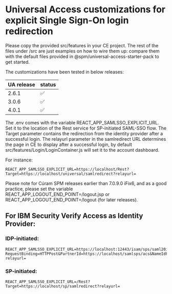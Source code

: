 # Universal Access customizations for explicit Single Sign-On login redirection

Please copy the provided src/features in your CE project. The rest of the files under /src are just examples on how to wire them up: compare them with the default files provided in @spm/universal-access-starter-pack to get started.

The customizations have been tested in below releases:

UA release | status
--- | --- 
2.6.1 | :white_check_mark:
3.0.6 | :white_check_mark:
4.0.1 | :white_check_mark:

The .env comes with the variable REACT_APP_SAMLSSO_EXPLICIT_URL. Set it to the location of the Rest service for SP-initiated SAML-SSO flow. The Target parameter contains the redirection from the identity provider after a successful login. The relayurl parameter in the samlredirect URL determines the page in CE to display after a successful login, by default src/features/Login/LoginContainer.js will set it to the account dashboard.

For instance: 

```
REACT_APP_SAMLSSO_EXPLICIT_URL=https://localhost/Rest?Target=https://localhost/universal/samlredirect?relayurl=
```

Please note for Cúram SPM releases earlier than 7.0.9.0 iFix6, and as a good practice, please set the variable REACT_APP_LOGOUT_END_POINT=/logout.jsp or REACT_APP_LOGOUT_END_POINT=/logout (for later releases).

## For IBM Security Verify Access as Identity Provider:

### IDP-initiated:
```
REACT_APP_SAMLSSO_EXPLICIT_URL=https://localhost:12443/isam/sps/saml20idp/saml20/logininitial?RequestBinding=HTTPPost&PartnerId=https://localhost/samlsps/acs&NameIdFormat=Email&Target=https://localhost/idp/samlredirect?relayurl=
```

### SP-initiated:
```
REACT_APP_SAMLSSO_EXPLICIT_URL=/Rest?Target=https://localhost/sp/samlredirect?relayurl=
```